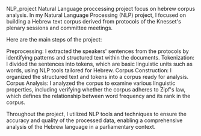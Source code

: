 NLP_project
Natural Language proccessing project focus on hebrew corpus analysis. In my Natural Language Processing (NLP) project, I focused on building a Hebrew text corpus derived from protocols of the Knesset's plenary sessions and committee meetings.

Here are the main steps of the project:

Preprocessing: I extracted the speakers' sentences from the protocols by identifying patterns and structured text within the documents. Tokenization: I divided the sentences into tokens, which are basic linguistic units such as words, using NLP tools tailored for Hebrew. Corpus Construction: I organized the structured text and tokens into a corpus ready for analysis. Corpus Analysis: I analyzed the corpus to examine various linguistic properties, including verifying whether the corpus adheres to Zipf's law, which defines the relationship between word frequency and its rank in the corpus.

Throughout the project, I utilized NLP tools and techniques to ensure the accuracy and quality of the processed data, enabling a comprehensive analysis of the Hebrew language in a parliamentary context.
